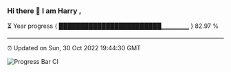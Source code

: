 ### Hi there 👋 I am Harry , 

⏳ Year progress { ████████████████████████▁▁▁▁▁▁ } 82.97 %

---

⏰ Updated on Sun, 30 Oct 2022 19:44:30 GMT

![Progress Bar CI](https://github.com/duykhang68/duykhang68/workflows/Progress%20Bar%20CI/badge.svg)
